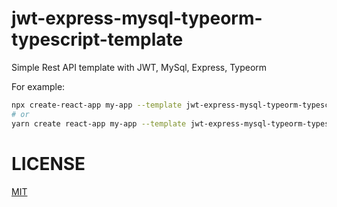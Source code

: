 # jwt-express-mysql-typeorm-typescript-template

Simple Rest API template with JWT, MySql, Express, Typeorm

For example:

```sh
npx create-react-app my-app --template jwt-express-mysql-typeorm-typescript-template
# or
yarn create react-app my-app --template jwt-express-mysql-typeorm-typescript-template
```
# LICENSE

[MIT](https://github.com/baontq23/jwt-express-mysql-typeorm-typescript-template/blob/master/LICENSE)
